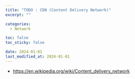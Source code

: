 ```yaml
---
title: "TODO : CDN (Content Delivery Network)"
excerpt: ""

categories:
  - Network

toc: false
toc_sticky: false

date: 2024-01-01
last_modified_at: 2024-01-01
---
```


- https://en.wikipedia.org/wiki/Content_delivery_network